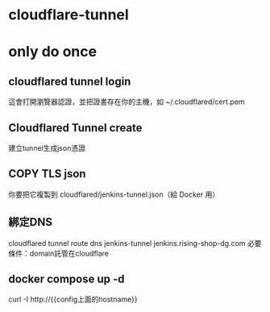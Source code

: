# cloudflare-tunnel

# only do once
## cloudflared tunnel login
這會打開瀏覽器認證，並把證書存在你的主機，如 ~/.cloudflared/cert.pem

## Cloudflared Tunnel create 
建立tunnel生成json憑證
## COPY TLS json
你要把它複製到 cloudflared/jenkins-tunnel.json（給 Docker 用）
## 綁定DNS
cloudflared tunnel route dns jenkins-tunnel jenkins.rising-shop-dg.com
必要條件：domain託管在cloudflare

## docker compose up -d 
curl -I http://{{config上面的hostname}}